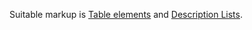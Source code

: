 Suitable markup is [Table elements](https://developer.mozilla.org/en-US/docs/Web/HTML/Element#table_content) and [Description Lists](https://developer.mozilla.org/en-US/docs/Web/HTML/Element/dl).

<script src="{{path '/assets/_utils/js/open-ext-links-in-new-window.js'}}" />
